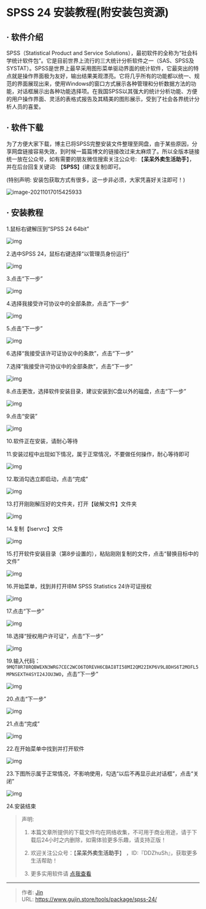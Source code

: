 # SPSS 24 安装教程(附安装包资源)


## · 软件介绍
SPSS（Statistical Product and Service Solutions），最初软件的全称为“社会科学统计软件包”。它是目前世界上流行的三大统计分析软件之一（SAS、SPSS及SYSTAT）。SPSS是世界上最早采用图形菜单驱动界面的统计软件，它最突出的特点就是操作界面极为友好，输出结果美观漂亮。它将几乎所有的功能都以统一、规范的界面展现出来，使用Windows的窗口方式展示各种管理和分析数据方法的功能，对话框展示出各种功能选择项。在我国SPSS以其强大的统计分析功能、方便的用户操作界面、灵活的表格式报告及其精美的图形展示，受到了社会各界统计分析人员的喜爱。


## · 软件下载
为了方便大家下载，博主已将SPSS完整安装文件整理至网盘，由于某些原因，分享网盘链接容易失效，到时候一篇篇博文的链接改过来太麻烦了。所以全版本链接统一放在公众号，如有需要的朋友微信搜索关注公众号: 【**呆呆外卖生活助手**】，并在后台回复关键词: 【**SPSS**】(建议复制)即可。

(特别声明: 安装包获取方式有很多，这一步非必须，大家凭喜好关注即可！)

![image-20211017015425933](https://img.gujin.store/img/image-20211017015425933.png)

## · 安装教程

1.鼠标右键解压到“SPSS 24 64bit”

![img](https://img.gujin.store/img/v2-00ea4200fa3bcd0e2bc5a56aed717fde_720w.png)

2.选中SPSS 24，鼠标右键选择“以管理员身份运行”

![img](https://img.gujin.store/img/v2-3a52e6ab318b15a08ff7c4b0eb87f48e_720w.png)

3.点击“下一步”

![img](https://img.gujin.store/img/v2-6ed51bd9596db94cc7ae7a03fa04cdf2_720w.png)

4.选择我接受许可协议中的全部条款，点击“下一步”

![img](https://img.gujin.store/img/v2-7fc9f7b3a90640bb66bfc254200280cf_720w.png)

5.点击“下一步”

![img](https://img.gujin.store/img/v2-d3d67097cdcc4b9f43fbd7b09961df6f_720w.png)

6.选择“我接受该许可证协议中的条款”，点击“下一步”

7.选择“我接受许可协议中的全部条款”，点击“下一步”

![img](https://img.gujin.store/img/v2-fb10338a6280a46d34f4b6bc8a3c1538_720w.png)

8.点击更改，选择软件安装目录，建议安装到C盘以外的磁盘，点击“下一步”

![img](https://img.gujin.store/img/v2-acf0c27f9cbad3d2d5b3cf51b526027f_720w.png)

9.点击“安装”

![img](https://img.gujin.store/img/v2-92dda609884b7e7eb1353dbe4022b070_720w.png)

10.软件正在安装，请耐心等待

11.安装过程中出现如下情况，属于正常情况，不要做任何操作，耐心等待即可

![img](https://img.gujin.store/img/v2-e5150a5fc4d2397c4a87e9f4955f26eb_720w.png)

12.取消勾选立即启动，点击“完成”

![img](https://img.gujin.store/img/v2-efe9b8e362b2c54827f02d7d374bfc31_720w.png)

13.打开刚刚解压好的文件夹，打开【破解文件】文件夹

![img](https://img.gujin.store/img/v2-ffe3f7b03845a4ef81d4908bb588f2c3_720w.png)



14.复制【lservrc】文件

![img](https://img.gujin.store/img/v2-0c1133ab4e51265ba97f3666496e172f_720w.png)



15.打开软件安装目录（第8步设置的），粘贴刚刚复制的文件，点击“替换目标中的文件”

![img](https://img.gujin.store/img/v2-6a65a05f14d6cc6e22ae975124b0bb01_720w.png)



16.开始菜单，找到并打开IBM SPSS Statistics 24许可证授权

![img](https://img.gujin.store/img/v2-6b28aed3fd3c5cb1069c1f4b1fc589f0_720w.png)



17.点击“下一步”

![img](https://img.gujin.store/img/v2-3635a663c310bc02a9728a8df58d4105_720w.png)



18.选择“授权用户许可证”，点击“下一步”

![img](https://img.gujin.store/img/v2-2db49744dbff780b2efcc0dbd36a5eaa_720w.png)

19.输入代码：`9MQT8R78RQBWEXN3WRG7CEC2WCO6TOREVH6CBAI8TI58MI2QM22IKP6V9L8DHS6T2MOFL5MPNSEXTH4SYI24JOU3WO`，点击“下一步”

![img](https://img.gujin.store/img/v2-b227cce16e379f9ea973b7b3bde79588_720w.png)

20.点击“下一步”

![img](https://img.gujin.store/img/v2-805c35897c9fef92420f0e790524bbca_720w.png)

21.点击“完成”

![img](https://img.gujin.store/img/v2-1c028bcabf6ba4ff653ec376e4835026_720w.png)

22.在开始菜单中找到并打开软件

![img](https://img.gujin.store/img/v2-3e9faef3b24ba9a1c3dd59d147c76c38_720w.png)

23.下图所示属于正常情况，不影响使用，勾选“以后不再显示此对话框”，点击“关闭”

![img](https://img.gujin.store/img/v2-a617f3814141849e59f6f4217dab8528_720w.png)

24.安装结束




> 声明: 
>
> 1. 本篇文章所提供的下载文件均在网络收集，不可用于商业用途，请于下载后24小时之内删除，如需体验更多乐趣，请支持正版！
>
> 2. 欢迎关注公众号：【**呆呆外卖生活助手**】 ，ID:『DDZhuSh』，获取更多生活帮助！
>
> 3. 更多实用软件请  [点我查看](/tools)

---

> 作者: [Jin](https://img.gujin.store/img/favicon.ico)  
> URL: https://www.gujin.store/tools/package/spss-24/  

